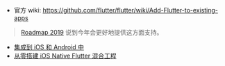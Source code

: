 * 官方 wiki: https://github.com/flutter/flutter/wiki/Add-Flutter-to-existing-apps

> [Roadmap 2019](https://github.com/flutter/flutter/wiki/Roadmap#ease-of-adoption) 说到今年会更好地提供这方面支持。

* [集成到 iOS 和 Android 中](http://www.muliba.net/flutter/2018/12/09/Flutter-%E5%AD%A6%E4%B9%A04-%E9%9B%86%E6%88%90%E5%88%B0%E5%8E%9F%E6%9C%89%E7%9A%84%E9%A1%B9%E7%9B%AE%E4%B8%AD.html)
* [从零搭建 iOS Native Flutter 混合工程](https://zhuanlan.zhihu.com/p/54796857)
